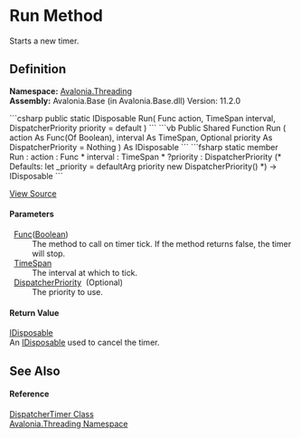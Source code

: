 # Run Method


Starts a new timer.



## Definition
**Namespace:** <a href="N_Avalonia_Threading">Avalonia.Threading</a>  
**Assembly:** Avalonia.Base (in Avalonia.Base.dll) Version: 11.2.0

<Tabs groupId="api-code-preview">
<TabItem value="csharp" label="C#">
```csharp
public static IDisposable Run(
	Func<bool> action,
	TimeSpan interval,
	DispatcherPriority priority = default
)
```
</TabItem>
<TabItem value="vb" label="VB">
```vb
Public Shared Function Run ( 
	action As Func(Of Boolean),
	interval As TimeSpan,
	Optional priority As DispatcherPriority = Nothing
) As IDisposable
```
</TabItem>
<TabItem value="fsharp" label="F#">
```fsharp
static member Run : 
        action : Func<bool> * 
        interval : TimeSpan * 
        ?priority : DispatcherPriority 
(* Defaults:
        let _priority = defaultArg priority new DispatcherPriority()
*)
-> IDisposable 
```
</TabItem>
</Tabs>



<a href="https://github.com/AvaloniaUI/Avalonia/tree/master/src/Avalonia.Base/Threading/DispatcherTimer.cs#L196" title="View the source code">View Source</a>



#### Parameters
<dl><dt>  <a href="https://learn.microsoft.com/dotnet/api/system.func-1" target="_blank" rel="noopener noreferrer">Func</a>(<a href="https://learn.microsoft.com/dotnet/api/system.boolean" target="_blank" rel="noopener noreferrer">Boolean</a>)</dt><dd>The method to call on timer tick. If the method returns false, the timer will stop.</dd><dt>  <a href="https://learn.microsoft.com/dotnet/api/system.timespan" target="_blank" rel="noopener noreferrer">TimeSpan</a></dt><dd>The interval at which to tick.</dd><dt>  <a href="T_Avalonia_Threading_DispatcherPriority">DispatcherPriority</a>  (Optional)</dt><dd>The priority to use.</dd></dl>

#### Return Value
<a href="https://learn.microsoft.com/dotnet/api/system.idisposable" target="_blank" rel="noopener noreferrer">IDisposable</a>  
An <a href="https://learn.microsoft.com/dotnet/api/system.idisposable" target="_blank" rel="noopener noreferrer">IDisposable</a> used to cancel the timer.

## See Also


#### Reference
<a href="T_Avalonia_Threading_DispatcherTimer">DispatcherTimer Class</a>  
<a href="N_Avalonia_Threading">Avalonia.Threading Namespace</a>  

